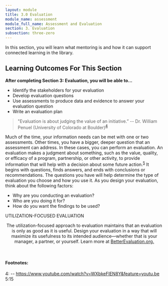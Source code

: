 ```yaml
---
layout: module
title: 3.0 Evaluation
module_name: assessment
module_full_name: Assessment and Evaluation
section: 3. Evaluation
subsection: three-zero
---
```


In this section, you will learn what mentoring is and how it can support connected learning in the library.

## Learning Outcomes For This Section

**After completing Section 3: Evaluation, you will be able to...**
<ul class="fancy">
  <li>Identify the stakeholders for your evaluation</li>
  <li>Develop evaluation questions</li>
  <li>Use assessments to produce data and evidence to answer your evaluation question </li>
  <li>Write an evaluation plan</li>
</ul>

>"Evaluation is about judging the value of an initiative.” -- Dr. William Penuel (University of Colorado at Boulder)<sup>[4](#fn4)</sup> 

Much of the time, your information needs can be met with one or two assessments. Other times, you have a bigger, deeper question that an assessment can address. In these cases, you can perform an evaluation. An evaluation makes a judgment about something, such as the value, quality, or efficacy of a program, partnership, or other activity, to provide information that will help with a decision about some future action.<sup>[5](#fn5)</sup>  It begins with questions, finds answers, and ends with conclusions or recommendations. The questions you have will help determine the type of evaluation you choose and how you use it. As you design your evaluation, think about the following factors: 

- Why are you conducting an evaluation?  
- Who are you doing it for?  
- How do you want the findings to be used? 

<div class="case_study_box">  

<p><span class="box-title">UTILIZATION-FOCUSED EVALUATION</span></p> 

<p style="text-align:center">
  The utilization-focused approach to evaluation maintains that an evaluation is only as good as it is useful. Design your evaluation in a way that will maximize its usefulness to its intended audience—whether that is your manager, a partner, or yourself. Learn more at <a href="http://www.betterevaluation.org/en/plan/approach/utilization_focused_evaluation">BetterEvaluation.org.</a></p>  

</div> 
<br>

#### Footnotes:

<a name="fn4">4</a>:  --  https://www.youtube.com/watch?v=WXbkeFIEN8Y&feature=youtu.be 5:15
